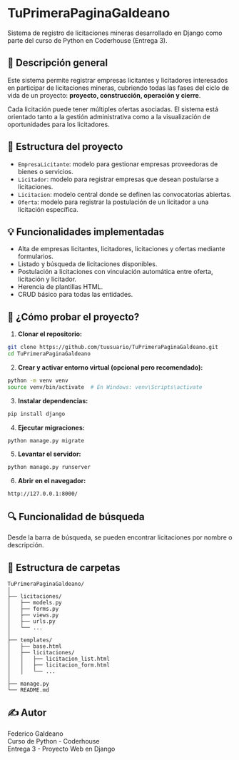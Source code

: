 # TuPrimeraPaginaGaldeano

Sistema de registro de licitaciones mineras desarrollado en Django como parte del curso de Python en Coderhouse (Entrega 3).

## 📌 Descripción general

Este sistema permite registrar empresas licitantes y licitadores interesados en participar de licitaciones mineras, cubriendo todas las fases del ciclo de vida de un proyecto: **proyecto, construcción, operación y cierre**.

Cada licitación puede tener múltiples ofertas asociadas. El sistema está orientado tanto a la gestión administrativa como a la visualización de oportunidades para los licitadores.

## 🧱 Estructura del proyecto

- `EmpresaLicitante`: modelo para gestionar empresas proveedoras de bienes o servicios.
- `Licitador`: modelo para registrar empresas que desean postularse a licitaciones.
- `Licitacion`: modelo central donde se definen las convocatorias abiertas.
- `Oferta`: modelo para registrar la postulación de un licitador a una licitación específica.

## 💡 Funcionalidades implementadas

- Alta de empresas licitantes, licitadores, licitaciones y ofertas mediante formularios.
- Listado y búsqueda de licitaciones disponibles.
- Postulación a licitaciones con vinculación automática entre oferta, licitación y licitador.
- Herencia de plantillas HTML.
- CRUD básico para todas las entidades.

## 🧪 ¿Cómo probar el proyecto?

1. **Clonar el repositorio:**

```bash
git clone https://github.com/tuusuario/TuPrimeraPaginaGaldeano.git
cd TuPrimeraPaginaGaldeano
```

2. **Crear y activar entorno virtual (opcional pero recomendado):**

```bash
python -m venv venv
source venv/bin/activate  # En Windows: venv\Scripts\activate
```

3. **Instalar dependencias:**

```bash
pip install django
```

4. **Ejecutar migraciones:**

```bash
python manage.py migrate
```

5. **Levantar el servidor:**

```bash
python manage.py runserver
```

6. **Abrir en el navegador:**

```
http://127.0.0.1:8000/
```

## 🔍 Funcionalidad de búsqueda

Desde la barra de búsqueda, se pueden encontrar licitaciones por nombre o descripción.

## 📁 Estructura de carpetas

```
TuPrimeraPaginaGaldeano/
│
├── licitaciones/
│   ├── models.py
│   ├── forms.py
│   ├── views.py
│   ├── urls.py
│   └── ...
│
├── templates/
│   ├── base.html
│   ├── licitaciones/
│   │   ├── licitacion_list.html
│   │   ├── licitacion_form.html
│   │   └── ...
│
├── manage.py
└── README.md
```

## ✍️ Autor

Federico Galdeano  
Curso de Python - Coderhouse  
Entrega 3 - Proyecto Web en Django